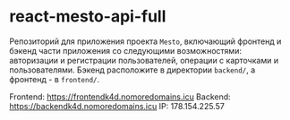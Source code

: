 # react-mesto-api-full
Репозиторий для приложения проекта `Mesto`, включающий фронтенд и бэкенд части приложения со следующими возможностями: авторизации и регистрации пользователей, операции с карточками и пользователями. Бэкенд расположите в директории `backend/`, а фронтенд - в `frontend/`. 
   
Frontend: https://frontendk4d.nomoredomains.icu
Backend:  https://backendk4d.nomoredomains.icu
IP: 178.154.225.57
